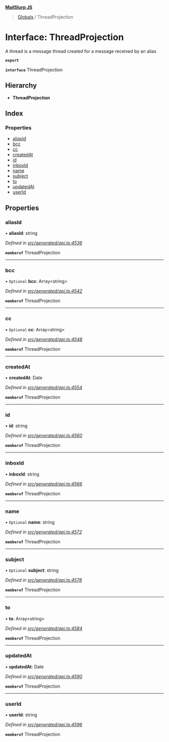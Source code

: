 **[MailSlurp JS](../README.md)**

> [Globals](../README.md) / ThreadProjection

# Interface: ThreadProjection

A thread is a message thread created for a message received by an alias

**`export`** 

**`interface`** ThreadProjection

## Hierarchy

* **ThreadProjection**

## Index

### Properties

* [aliasId](threadprojection.md#aliasid)
* [bcc](threadprojection.md#bcc)
* [cc](threadprojection.md#cc)
* [createdAt](threadprojection.md#createdat)
* [id](threadprojection.md#id)
* [inboxId](threadprojection.md#inboxid)
* [name](threadprojection.md#name)
* [subject](threadprojection.md#subject)
* [to](threadprojection.md#to)
* [updatedAt](threadprojection.md#updatedat)
* [userId](threadprojection.md#userid)

## Properties

### aliasId

•  **aliasId**: string

*Defined in [src/generated/api.ts:4536](https://github.com/mailslurp/mailslurp-client/blob/a8663d0/src/generated/api.ts#L4536)*

**`memberof`** ThreadProjection

___

### bcc

• `Optional` **bcc**: Array\<string>

*Defined in [src/generated/api.ts:4542](https://github.com/mailslurp/mailslurp-client/blob/a8663d0/src/generated/api.ts#L4542)*

**`memberof`** ThreadProjection

___

### cc

• `Optional` **cc**: Array\<string>

*Defined in [src/generated/api.ts:4548](https://github.com/mailslurp/mailslurp-client/blob/a8663d0/src/generated/api.ts#L4548)*

**`memberof`** ThreadProjection

___

### createdAt

•  **createdAt**: Date

*Defined in [src/generated/api.ts:4554](https://github.com/mailslurp/mailslurp-client/blob/a8663d0/src/generated/api.ts#L4554)*

**`memberof`** ThreadProjection

___

### id

•  **id**: string

*Defined in [src/generated/api.ts:4560](https://github.com/mailslurp/mailslurp-client/blob/a8663d0/src/generated/api.ts#L4560)*

**`memberof`** ThreadProjection

___

### inboxId

•  **inboxId**: string

*Defined in [src/generated/api.ts:4566](https://github.com/mailslurp/mailslurp-client/blob/a8663d0/src/generated/api.ts#L4566)*

**`memberof`** ThreadProjection

___

### name

• `Optional` **name**: string

*Defined in [src/generated/api.ts:4572](https://github.com/mailslurp/mailslurp-client/blob/a8663d0/src/generated/api.ts#L4572)*

**`memberof`** ThreadProjection

___

### subject

• `Optional` **subject**: string

*Defined in [src/generated/api.ts:4578](https://github.com/mailslurp/mailslurp-client/blob/a8663d0/src/generated/api.ts#L4578)*

**`memberof`** ThreadProjection

___

### to

•  **to**: Array\<string>

*Defined in [src/generated/api.ts:4584](https://github.com/mailslurp/mailslurp-client/blob/a8663d0/src/generated/api.ts#L4584)*

**`memberof`** ThreadProjection

___

### updatedAt

•  **updatedAt**: Date

*Defined in [src/generated/api.ts:4590](https://github.com/mailslurp/mailslurp-client/blob/a8663d0/src/generated/api.ts#L4590)*

**`memberof`** ThreadProjection

___

### userId

•  **userId**: string

*Defined in [src/generated/api.ts:4596](https://github.com/mailslurp/mailslurp-client/blob/a8663d0/src/generated/api.ts#L4596)*

**`memberof`** ThreadProjection

